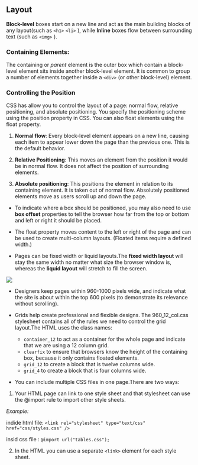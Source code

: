 ## Layout

**Block-level** boxes start on a new line and act as the main building blocks of any layout(such as `<h1>` `<li>` ), while **Inline** boxes flow between surrounding text (such as `<img>` ).


### Containing Elements:

The containing or *parent* element is the outer box which contain a block-level element sits inside another block-level element. It is common to group a number of elements together inside a `<div>` (or other block-level) element.


### Controlling the Position

CSS has allow you to control the layout of a page: normal flow, relative positioning, and absolute
positioning. You specify the positioning scheme using the position property in CSS. You can also float elements using the float property.

1. **Normal flow**: Every block-level element appears on a new line, causing each item to appear lower down the page than the previous one. This is the default behavior.

2. **Relative Positioning**: This moves an element from the position it would be in normal flow. It
does not affect the position of surrounding elements.

3. **Absolute positioning**: This positions the element in relation to its containing element. It is taken out of normal flow. Absolutely positioned elements move as users scroll up and down the page.

- To indicate where a box should be positioned, you may also need to use **box offset** properties to tell the browser how far from the top or bottom and left or right it should be placed.

- The float property moves content to the left or right of the page and can be used to create multi-column layouts. (Floated items require a defined width.)

- Pages can be fixed width or liquid layouts.The **fixed width layout** will stay the same width no matter what size the browser window is, whereas the **liquid layout** will stretch to fill the screen.


![](https://helpx.adobe.com/content/dam/help/ar/indesign/using/alternate-layouts-liquid-layouts/_jcr_content/main-pars/image/adaptive_layout_workflow.png)



- Designers keep pages within 960-1000 pixels wide, and indicate what the site is about within the top 600 pixels (to demonstrate its relevance without scrolling).

- Grids help create professional and flexible designs. The 960_12_col.css stylesheet contains all of the rules we need to control the grid layout.The HTML uses the class names:

  * `container_12` to act as a container for the whole page and indicate that we are using a 12 column grid.
  * `clearfix` to ensure that browsers know the height of the containing box, because it only contains floated elements.
  * `grid_12` to create a block that is twelve columns wide.
  * `grid_4` to create a block that is four columns wide.


- You can include multiple CSS files in one page.There are two ways:

1. Your HTML page can link to one style sheet and that stylesheet can use the @import rule to import other style sheets.

*Example:*

indide html file: `<link rel="stylesheet" type="text/css" href="css/styles.css" />`

insid css file : `@import url("tables.css");`

2. In the HTML you can use a separate `<link>` element for each style sheet.
